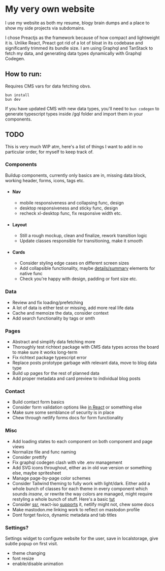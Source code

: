 # My very own website

I use my website as both my resume, blogy brain dumps and a place to show my side projects via subdomains.

I chose Preactjs as the framework because of how compact and lightweight it is. Unlike React, Preact got rid of a lot of bloat in its codebase and significantly trimmed its bundle size.
I am using Graphql and TanStack to fetch my data, and generating data types dynamically with Graphql Codegen.

## How to run:

Requires CMS vars for data fetching obvs.

```
bun install
bun dev
```

If you have updated CMS with new data types, you'll need to ``` bun codegen ``` to generate typescript types inside /gql folder and import them in your components.

## TODO

This is very much WIP atm, here's a list of things I want to add in no particular order, for myself to keep track of.

### Components

Buildup components, currently only basics are in, missing data block, working header, forms, icons, tags etc.

* #### Nav 
    * mobile responsiveness and collapsing func, design
    * desktop responsiveness and sticky func, design
    * recheck xl-desktop func, fix responsive width etc.
* #### Layout
    * Still a rough mockup, clean and finalize, rework transition logic
    * Update classes responsible for transitioning, make it smooth
* #### Cards
    * Consider styling edge cases on different screen sizes 
    * Add collapsible functionality, maybe [details/summary](https://dev.to/jgustavoas/how-to-fully-animate-the-details-html-element-with-only-css-no-javascript-2n88) elements for native func
    * Check you're happy with design, padding or font size etc.

### Data
* Review and fix loading/prefetching
* A lot of data is either test or missing, add more real life data
* Cache and memoize the data, consider context
* Add search functionality by tags or smth

### Pages
* Abstract and simplify data fetching more
* Thoroughly test richtext package with CMS data types across the board to make sure it works long-term
* Fix richtext package typescript error
* Replace posts prototype garbage with relevant data, move to blog data type
* Build up pages for the rest of planned data
* Add proper metadata and card preview to individual blog posts

### Contact
* Build contact form basics
* Consider form validation options like [in React](https://rafaelcamargo.com/blog/validating-react-forms-easily-without-third-party-libraries/) or something else
* Make sure some semblance of security is in place
* Chew through netlify forms docs for form functionality

### Misc
* Add loading states to each component on both component and page views
* Normalize file and func naming
* Consider prettify
* Fix graphql codegen clash with vite .env management
* Add SVG icons throughout, either as in old vue version or something else, maybe spritesheet
* Manage page-by-page color schemes
* Consider Tailwind theming to fully work with light/dark. Either add a whole bunch of classes for each theme in every component which sounds _insane_, or rewrite the way colors are managed, might require restyling a whole bunch of stuff. Here's a basic [tut](https://www.devgem.io/posts/mastering-tailwind-css-v4-implementing-dynamic-light-and-dark-themes-effortlessly)
* Consider [ssr](https://preactjs.com/guide/v10/server-side-rendering/), react-iso [supports](https://github.com/preactjs/preact-iso) it, netlify might not, chew some docs
* Make mastodon.me linking work to reflect on mastodon profile
* Dont forget favico, dynamic metadata and tab titles

### Settings?

Settings widget to configure website for the user, save in localstorage, give subtle popup on first visit.

* theme changing
* font resize
* enable/disable animation